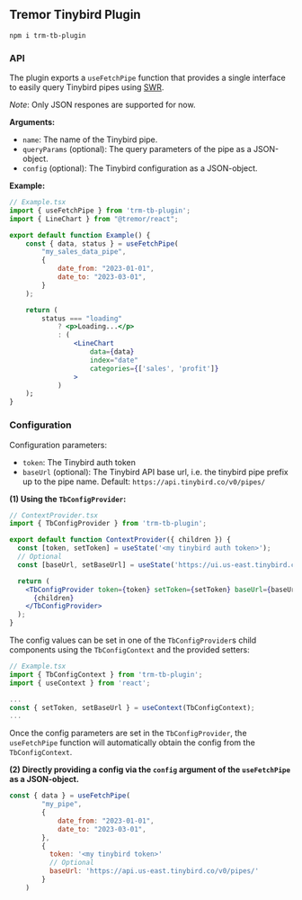 ## Tremor Tinybird Plugin

```
npm i trm-tb-plugin
```

### API

The plugin exports a `useFetchPipe` function that provides a single interface to easily query Tinybird pipes using [SWR](https://swr.vercel.app/).

_Note_: Only JSON respones are supported for now.

**Arguments:**

- `name`: The name of the Tinybird pipe.
- `queryParams` (optional): The query parameters of the pipe as a JSON-object.
- `config` (optional): The Tinybird configuration as a JSON-object.

**Example:**

```jsx
// Example.tsx
import { useFetchPipe } from 'trm-tb-plugin';
import { LineChart } from "@tremor/react";

export default function Example() {
    const { data, status } = useFetchPipe(
        "my_sales_data_pipe",
        {
            date_from: "2023-01-01",
            date_to: "2023-03-01",
        }
    );

    return (
        status === "loading"
            ? <p>Loading...</p>
            : (
                <LineChart
                    data={data}
                    index="date"
                    categories={['sales', 'profit']}
                >
            )
    );
}
```

### Configuration

Configuration parameters:

- `token`: The Tinybird auth token
- `baseUrl` (optional): The Tinybird API base url, i.e. the tinybird pipe prefix up to the pipe name. Default: `https://api.tinybird.co/v0/pipes/`

**(1) Using the `TbConfigProvider`:**

```jsx
// ContextProvider.tsx
import { TbConfigProvider } from 'trm-tb-plugin';

export default function ContextProvider({ children }) {
  const [token, setToken] = useState('<my tinybird auth token>');
  // Optional
  const [baseUrl, setBaseUrl] = useState('https://ui.us-east.tinybird.co/v0/pipes/');

  return (
    <TbConfigProvider token={token} setToken={setToken} baseUrl={baseUrl} setBaseUrl={setBaseUrl}>
      {children}
    </TbConfigProvider>
  );
}
```

The config values can be set in one of the `TbConfigProvider`s child components using the `TbConfigContext` and the provided setters:

```jsx
// Example.tsx
import { TbConfigContext } from 'trm-tb-plugin';
import { useContext } from 'react';

...
const { setToken, setBaseUrl } = useContext(TbConfigContext);
...
```

Once the config parameters are set in the `TbConfigProvider`, the `useFetchPipe` function will automatically obtain the config from the `TbConfigContext`.

**(2) Directly providing a config via the `config` argument of the `useFetchPipe` as a JSON-object.**

```jsx
const { data } = useFetchPipe(
        "my_pipe",
        {
            date_from: "2023-01-01",
            date_to: "2023-03-01",
        },
        {
          token: '<my tinybird token>'
          // Optional
          baseUrl: 'https://api.us-east.tinybird.co/v0/pipes/'
        }
    )
```

